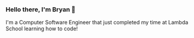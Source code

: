 ### Hello there, I'm Bryan 👋
I'm a Computer Software Engineer that just completed my time at Lambda School learning how to code!

<!--
**bryanbilek/bryanbilek** is a ✨ _special_ ✨ repository because its `README.md` (this file) appears on your GitHub profile.

Here are some ideas to get you started:

- 🔭 I’m currently working on ...
- 🌱 I’m currently learning ...
- 👯 I’m looking to collaborate on ...
- 🤔 I’m looking for help with ...
- 💬 Ask me about ...
- 📫 How to reach me: ...
- 😄 Pronouns: ...
- ⚡ Fun fact: ...
-->
<!-- <ul>
  <li>🔨 I'm currently working on daily code challenges & interview prep</li>
  <li>🍎 I'm currently learning MongoDB</li>
  <li>📫 Send an email to bryanjohnbilek@gmail.com if you would like to reach out</li>
  <li>🌐 Add me on LinkedIn: https://www.linkedin.com/in/bryanbilek/</li>
</ul>
 -->
